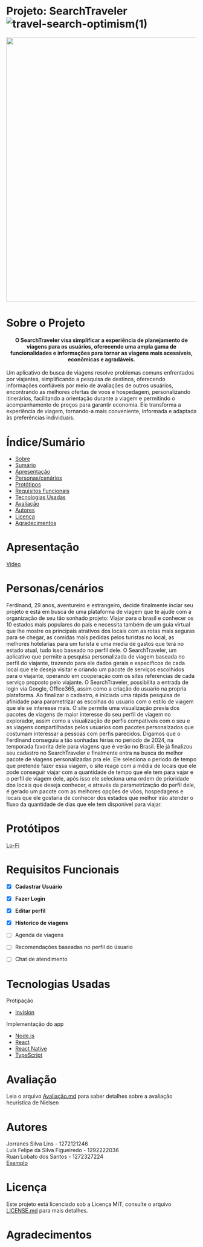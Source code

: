 # Projeto: SearchTraveler ![travel-search-optimism(1)](https://github.com/rLobatoo/Projeto_uni/assets/150205251/d57bce4e-f2ef-4d8e-a0a4-fec0f25c0cbc)



<div align="center">
<img src="![travel-search-optimism(1)](https://github.com/rLobatoo/Projeto_uni/assets/150205251/d57bce4e-f2ef-4d8e-a0a4-fec0f25c0cbc)" width="700px" />
</div>

# Sobre o Projeto
<h4 align="center"> 
O SearchTraveler visa simplificar a experiência de planejamento de viagens para os usuários, oferecendo uma ampla gama de funcionalidades e informações para tornar as viagens mais acessíveis, econômicas e agradáveis.
</h4>

Um aplicativo de busca de viagens resolve problemas comuns enfrentados por viajantes, simplificando a pesquisa de destinos, oferecendo informações confiáveis por meio de avaliações de outros usuários, encontrando as melhores ofertas de voos e hospedagem, personalizando itinerários, facilitando a orientação durante a viagem e permitindo o acompanhamento de preços para garantir economia. Ele transforma a experiência de viagem, tornando-a mais conveniente, informada e adaptada às preferências individuais.
</h4>

# Índice/Sumário

* [Sobre](#sobre-o-projeto)
* [Sumário](#índice/sumário)
* [Apresentação](#apresentação)
* [Personas/cenários](#personas/cenários)
* [Protótipos](#prototipos)
* [Requisitos Funcionais](#requisitos-funcionais)
* [Tecnologias Usadas](#tecnologias-usadas)
* [Avaliação](#avaliação)
* [Autores](#autores)
* [Licença](#licença)
* [Agradecimentos](#agradecimentos)

# Apresentação
[Vídeo](https://www.youtube.com/watch?v=dQw4w9WgXcQ&ab_channel=RickAstley) 
# Personas/cenários
Ferdinand, 29 anos, aventureiro e estrangeiro, decide finalmente inciar seu projeto e está em busca de uma plataforma de viagem que te ajude com a organização de seu tão sonhado projeto: Viajar para o brasil e conhecer os 10 estados mais populares do país e necessita também de um guia virtual que lhe mostre os principais atrativos dos locais com as rotas mais seguras para se chegar, as comidas mais pedidas pelos turistas no local, as melhores hotelarias para um turista e uma media de gastos que terá no estado atual, tudo isso baseado no perfil dele.
O SearchTraveler, um aplicativo que permite a pesquisa personalizada de viagem baseada no perfil do viajante, trazendo para ele dados gerais e especificos de cada local que ele deseja visitar e criando um pacote de serviços escolhidos para o viajante, operando em cooperação com os sites referencias de cada serviço proposto pelo viajante.
O SearchTraveler, possibilita a entrada de login via Google, Office365, assim como a criação do usuario na propria plataforma.
Ao finalizar o cadastro, é iniciada uma rápida pesquisa de afinidade para parametrizar as escolhas do usuario com o estilo de viagem que ele se interesse mais.
O site permite uma visualização prevía dos pacotes de viagens de maior interesse do seu perfil de viagem no explorador, assim como a visualização de perfis compativeis com o seu e as viagens compartilhadas pelos usuarios com pacotes personalzados que costumam interessar a pessoas com perfis parecidos. 
Digamos que o Ferdinand conseguiu a tão sonhadas férias no periodo de 2024, na temporada favorita dele para viagens que é verão no Brasil. Ele já finalizou seu cadastro no SearchTraveler e finalmente entra na busca do melhor pacote de viagens personalizadas pra ele. Ele seleciona o periodo de tempo que pretende fazer essa viagem, o site reage com a média de locais que ele pode conseguir viajar com a quantidade de tempo que ele tem para vajar e o perfil de viagem dele, após isso ele seleciona uma ordem de prioridade dos locais que deseja conhecer, e através da parametrização do perfil dele, é gerado um pacote com as melhores opções de vôos, hospedagens e locais que ele gostaria de conhecer dos estados que melhor irão atender o fluxo da quantidade de dias que ele tem disponivel para viajar.

# Protótipos
[Lo-Fi](https://jorranessilvalins899566.invisionapp.com/freehand/pUbMhzNO9)
# Requisitos Funcionais 

- [x] **Cadastrar Usuário**
- [x] **Fazer Login**
- [x] **Editar perfil**
- [x] **Historico de viagens**
- [ ] Agenda de viagens
- [ ] Recomendações baseadas no perfil do úsuario
- [ ] Chat de atendimento


# Tecnologias Usadas
Protipação
- [Invision](https://www.invisionapp.com)

Implementação do app
- [Node.js](https://nodejs.org/en/)
- [React](https://pt-br.reactjs.org/)
- [React Native](https://reactnative.dev/)
- [TypeScript](https://www.typescriptlang.org/)

# Avaliação
Leia o arquivo [Avaliação.md](Avaliação) para saber detalhes sobre a avaliação heurística de Nielsen

# Autores
Jorranes Silva Lins - 1272121246 <br />
Luís Felipe da Silva Figueiredo - 1292222036 <br />
Ruan Lobato dos Santos - 1272327224 <br />
[Exemplo](https://github.com/testing-library/react-testing-library#contributors)

# Licença

Este projeto está licenciado sob a Licença MIT,  consulte o arquivo [LICENSE.md](LICENSE.md) para mais detalhes.

# Agradecimentos


